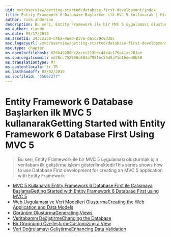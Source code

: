 ```yaml
---
uid: mvc/overview/getting-started/database-first-development/index
title: Entity Framework 6 Database Başlarken ilk MVC 5 kullanarak | Microsoft Docs
author: rick-anderson
description: Bu seri, Entity Framework ile bir MVC 5 uygulaması oluşturmak için veritabanı ilk geliştirme işlemi gösterilmektedir
ms.author: riande
ms.date: 09/17/2013
ms.assetid: 3437215a-c4ba-46ed-8378-d61c79c9d38c
msc.legacyurl: /mvc/overview/getting-started/database-first-development
msc.type: chapter
ms.openlocfilehash: 026b49288dc2acec213bec44e4c176a41ac283ae
ms.sourcegitcommit: ed76cc752966c604a795fbc56d5a71d16ded0b58
ms.translationtype: MT
ms.contentlocale: tr-TR
ms.lasthandoff: 02/02/2019
ms.locfileid: "55667277"
---
```

<a name="getting-started-with-entity-framework-6-database-first-using-mvc-5"></a><span data-ttu-id="0975c-103">Entity Framework 6 Database Başlarken ilk MVC 5 kullanarak</span><span class="sxs-lookup"><span data-stu-id="0975c-103">Getting Started with Entity Framework 6 Database First Using MVC 5</span></span>
====================
> <span data-ttu-id="0975c-104">Bu seri, Entity Framework ile bir MVC 5 uygulaması oluşturmak için veritabanı ilk geliştirme işlemi gösterilmektedir</span><span class="sxs-lookup"><span data-stu-id="0975c-104">This series shows how to use Database First development for creating an MVC 5 application with Entity Framework</span></span>


- [<span data-ttu-id="0975c-105">MVC 5 Kullanarak Entity Framework 6 Database First ile Çalışmaya Başlama</span><span class="sxs-lookup"><span data-stu-id="0975c-105">Getting Started with Entity Framework 6 Database First using MVC 5</span></span>](setting-up-database.md)
- [<span data-ttu-id="0975c-106">Web Uygulaması ve Veri Modelleri Oluşturma</span><span class="sxs-lookup"><span data-stu-id="0975c-106">Creating the Web Application and Data Models</span></span>](creating-the-web-application.md)
- [<span data-ttu-id="0975c-107">Görünüm Oluşturma</span><span class="sxs-lookup"><span data-stu-id="0975c-107">Generating Views</span></span>](generating-views.md)
- [<span data-ttu-id="0975c-108">Veritabanını Değiştirme</span><span class="sxs-lookup"><span data-stu-id="0975c-108">Changing the Database</span></span>](changing-the-database.md)
- [<span data-ttu-id="0975c-109">Bir Görünümü Özelleştirme</span><span class="sxs-lookup"><span data-stu-id="0975c-109">Customizing a View</span></span>](customizing-a-view.md)
- [<span data-ttu-id="0975c-110">Veri Doğrulamayı Geliştirme</span><span class="sxs-lookup"><span data-stu-id="0975c-110">Enhancing Data Validation</span></span>](enhancing-data-validation.md)

